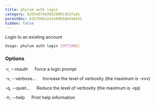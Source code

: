 ```yaml
---
title: phylum auth login
category: 6255e67693d5200013b1fa3e
parentDoc: 625758b12a1e9d0186416451
hidden: false
---
```


Login to an existing account

```sh
Usage: phylum auth login [OPTIONS]
```

### Options

-r, --reauth
&emsp; Force a login prompt

-v, --verbose...
&emsp; Increase the level of verbosity (the maximum is -vvv)

-q, --quiet...
&emsp; Reduce the level of verbosity (the maximum is -qq)

-h, --help
&emsp; Print help information
